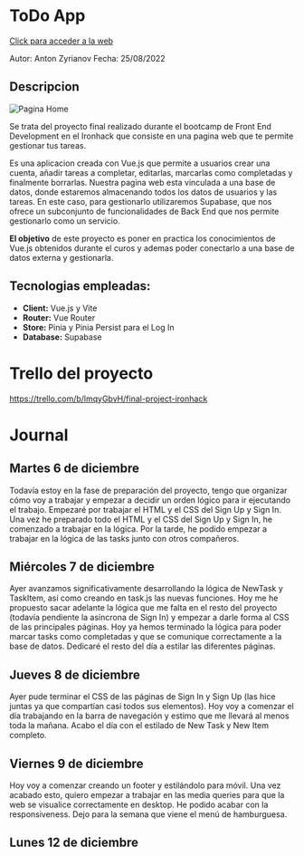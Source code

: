 # [](https://github.com/zantonz/final-project/blob/master/README.md)ToDo App

[Click para acceder a la web](https://todo-zantonz.vercel.app/)

Autor: Anton Zyrianov
Fecha: 25/08/2022

## Descripcion

![Pagina Home](https://i.postimg.cc/m2rV83dV/Captura-de-pantalla-2022-08-25-a-las-10-38-46.png)

Se trata del proyecto final realizado durante el bootcamp de Front End Development en el Ironhack que consiste en una pagina web que te permite gestionar tus tareas.

Es una aplicacion creada con Vue.js que permite a usuarios crear una cuenta, añadir tareas a completar, editarlas, marcarlas como completadas y finalmente borrarlas. Nuestra pagina web esta vinculada a una base de datos, donde estaremos almacenando todos los datos de usuarios y las tareas. En este caso, para gestionarlo utilizaremos Supabase, que nos ofrece un subconjunto de funcionalidades de Back End que nos permite gestionarlo como un servicio.

**El objetivo** de este proyecto es poner en practica los conocimientos de Vue.js obtenidos durante el curos y ademas poder conectarlo a una base de datos externa y gestionarla.

## Tecnologias empleadas:

- **Client:** Vue.js y Vite
- **Router:** Vue Router
- **Store:** Pinia y Pinia Persist para el Log In
- **Database:** Supabase

# Trello del proyecto

https://trello.com/b/lmqyGbvH/final-project-ironhack

# Journal

## Martes 6 de diciembre

Todavía estoy en la fase de preparación del proyecto, tengo que organizar cómo voy a trabajar y empezar a decidir un orden lógico para ir ejecutando el trabajo. Empezaré por trabajar el HTML y el CSS del Sign Up y Sign In. Una vez he preparado todo el HTML y el CSS del Sign Up y Sign In, he comenzado a trabajar en la lógica. Por la tarde, he podido empezar a trabajar en la lógica de las tasks junto con otros compañeros.

## Miércoles 7 de diciembre

Ayer avanzamos significativamente desarrollando la lógica de NewTask y TaskItem, así como creando en task.js las nuevas funciones. Hoy me he propuesto sacar adelante la lógica que me falta en el resto del proyecto (todavía pendiente la asíncrona de Sign In) y empezar a darle forma al CSS de las principales páginas. Hoy ya hemos terminado la lógica para poder marcar tasks como completadas y que se comunique correctamente a la base de datos. Dedicaré el resto del día a estilar las diferentes páginas.

## Jueves 8 de diciembre

Ayer pude terminar el CSS de las páginas de Sign In y Sign Up (las hice juntas ya que compartían casi todos sus elementos). Hoy voy a comenzar el día trabajando en la barra de navegación y estimo que me llevará al menos toda la mañana. Acabo el día con el estilado de New Task y New Item completo.

## Viernes 9 de diciembre

Hoy voy a comenzar creando un footer y estilándolo para móvil. Una vez acabado esto, quiero empezar a trabajar en las media queries para que la web se visualice correctamente en desktop. He podido acabar con la responsiveness. Dejo para la semana que viene el menú de hamburguesa.

## Lunes 12 de diciembre
